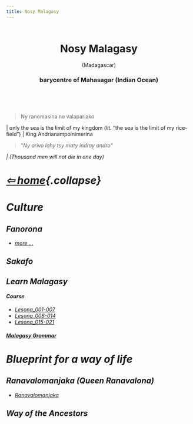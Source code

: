 ```yaml
---
title: Nosy Malagasy
---
```


<style>
:root{--color-bg: linear-gradient(45deg, #faf9f3, #faf6f3);}
header {
    background-color: linear-gradient(45deg, #0a29f3, #4f4145);
    padding: 0.5rem 1rem 0.5rem 1rem;
}
</style>

<header>
        <h1>Nosy Malagasy</h1>
        <p>(Madagascar)</p>
        <h3>barycentre of Mahasagar (Indian Ocean)</h3>
</header>
<main>

> Ny ranomasina no valapariako 
>  
| only the sea is the limit of my kingdom (lit. “the sea is the limit of my rice-field”)
| King Andrianampoinimerina

> "<i>Ny arivo lahy tsy maty indray andro" 

| (Thousand men will not die in one day)


# <a href="../../index.html">⇦ home</a>{.collapse}

# Culture

## Fanorona

- [more ...](./fanorona.html)

## Sakafo

## Learn Malagasy

#### Course

- [Lesona_001-007](./lesona/Lesona_001-007.html)
- [Lesona_008-014](./lesona/Lesona_008-014.html)
- [Lesona_015-021](./lesona/Lesona_015-021.html)

#### [Malagasy Grammar](./grammar.html)

# Blueprint for a way of life

## Ranavalomanjaka (Queen Ranavalona)

- [Ranavalomanjaka](./Ranavalomanjaka/en_1835.02.26.html)

## Way of the Ancestors

<!-- 
Origin
Austronesian
Pre-islamic semites
Arabs
Chinese
Swahilli
Masombika
Creole
Indians and Chinese in the 20th century
-->
</main>

